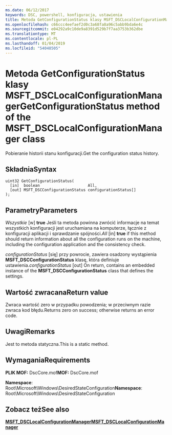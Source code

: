 ```yaml
---
ms.date: 06/12/2017
keywords: DSC, powershell, konfiguracja, ustawienia
title: Metoda GetConfigurationStatus klasy MSFT_DSCLocalConfigurationManager
ms.openlocfilehash: c66ccc4eefaef2d0c3a68fa8a96c5abb9bda6e4c
ms.sourcegitcommit: e04292a9c10de9a8391d529b7f7aa3753b362dbe
ms.translationtype: MT
ms.contentlocale: pl-PL
ms.lasthandoff: 01/04/2019
ms.locfileid: "54048505"
---
```

# <a name="getconfigurationstatus-method-of-the-msftdsclocalconfigurationmanager-class"></a><span data-ttu-id="dc866-103">Metoda GetConfigurationStatus klasy MSFT_DSCLocalConfigurationManager</span><span class="sxs-lookup"><span data-stu-id="dc866-103">GetConfigurationStatus method of the MSFT_DSCLocalConfigurationManager class</span></span>

<span data-ttu-id="dc866-104">Pobieranie historii stanu konfiguracji.</span><span class="sxs-lookup"><span data-stu-id="dc866-104">Get the configuration status history.</span></span>

## <a name="syntax"></a><span data-ttu-id="dc866-105">Składnia</span><span class="sxs-lookup"><span data-stu-id="dc866-105">Syntax</span></span>

```mof
uint32 GetConfigurationStatus(
  [in]  boolean                     All,
  [out] MSFT_DSCConfigurationStatus configurationStatus[]
);
```

## <a name="parameters"></a><span data-ttu-id="dc866-106">Parametry</span><span class="sxs-lookup"><span data-stu-id="dc866-106">Parameters</span></span>

<span data-ttu-id="dc866-107">*Wszystkie* \[w\] **true** Jeśli ta metoda powinna zwrócić informacje na temat wszystkich konfiguracji jest uruchamiana na komputerze, łącznie z konfiguracji aplikacji i sprawdzanie spójności.</span><span class="sxs-lookup"><span data-stu-id="dc866-107">*All* \[in\] **true** if this method should return information about all the configuration runs on the machine, including the configuration application and the consistency check.</span></span>

<span data-ttu-id="dc866-108">*configurationStatus* \[się\] przy powrocie, zawiera osadzony wystąpienia **MSFT_DSCConfigurationStatus** klasę, która definiuje ustawienia.</span><span class="sxs-lookup"><span data-stu-id="dc866-108">*configurationStatus* \[out\] On return, contains an embedded instance of the **MSFT_DSCConfigurationStatus** class that defines the settings.</span></span>

## <a name="return-value"></a><span data-ttu-id="dc866-109">Wartość zwracana</span><span class="sxs-lookup"><span data-stu-id="dc866-109">Return value</span></span>

<span data-ttu-id="dc866-110">Zwraca wartość zero w przypadku powodzenia; w przeciwnym razie zwraca kod błędu.</span><span class="sxs-lookup"><span data-stu-id="dc866-110">Returns zero on success; otherwise returns an error code.</span></span>

## <a name="remarks"></a><span data-ttu-id="dc866-111">Uwagi</span><span class="sxs-lookup"><span data-stu-id="dc866-111">Remarks</span></span>

<span data-ttu-id="dc866-112">Jest to metoda statyczna.</span><span class="sxs-lookup"><span data-stu-id="dc866-112">This is a static method.</span></span>

## <a name="requirements"></a><span data-ttu-id="dc866-113">Wymagania</span><span class="sxs-lookup"><span data-stu-id="dc866-113">Requirements</span></span>

<span data-ttu-id="dc866-114">**PLIK MOF:** DscCore.mof</span><span class="sxs-lookup"><span data-stu-id="dc866-114">**MOF:** DscCore.mof</span></span>

<span data-ttu-id="dc866-115">**Namespace**: Root\Microsoft\Windows\DesiredStateConfiguration</span><span class="sxs-lookup"><span data-stu-id="dc866-115">**Namespace**: Root\Microsoft\Windows\DesiredStateConfiguration</span></span>

## <a name="see-also"></a><span data-ttu-id="dc866-116">Zobacz też</span><span class="sxs-lookup"><span data-stu-id="dc866-116">See also</span></span>

[<span data-ttu-id="dc866-117">**MSFT_DSCLocalConfigurationManager**</span><span class="sxs-lookup"><span data-stu-id="dc866-117">**MSFT_DSCLocalConfigurationManager**</span></span>](msft-dsclocalconfigurationmanager.md)